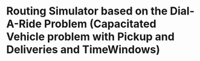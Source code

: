 # Routing Simulator based on the Dial-A-Ride Problem (Capacitated Vehicle problem with Pickup and Deliveries and TimeWindows)
